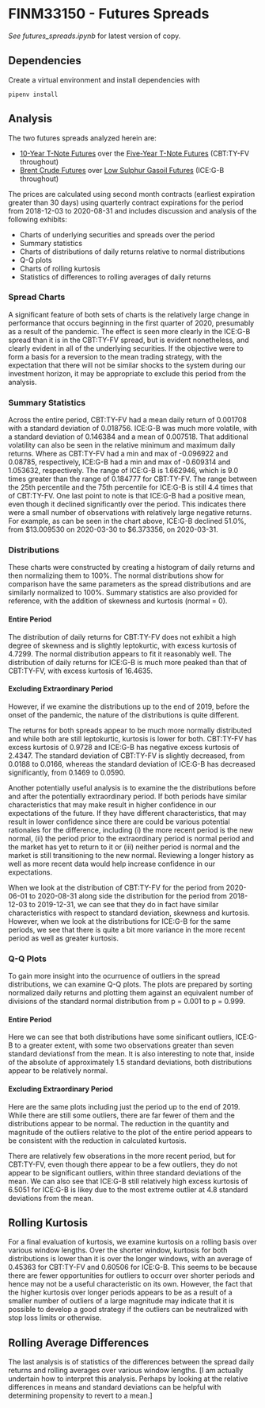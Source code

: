 # FINM33150 - Futures Spreads

*See futures_spreads.ipynb* for latest version of copy.

## Dependencies

Create a virtual environment and install dependencies with

    pipenv install

## Analysis

The two futures spreads analyzed herein are:
* [10-Year T-Note Futures](https://www.cmegroup.com/trading/interest-rates/us-treasury/10-year-us-treasury-note_contractSpecs_futures.html) over the [Five-Year T-Note Futures](https://www.cmegroup.com/trading/interest-rates/us-treasury/5-year-us-treasury-note_contractSpecs_futures.html) (CBT:TY-FV throughout)
* [Brent Crude Futures](https://www.theice.com/products/219/Brent-Crude-Futures) over [Low Sulphur Gasoil Futures](https://www.theice.com/products/34361119/Low-Sulphur-Gasoil-Futures) (ICE:G-B throughout)

The prices are calculated using second month contracts (earliest expiration greater than 30 days) using quarterly contract expirations for the period from 2018-12-03 to 2020-08-31 and includes discussion and analysis of the following exhibits:
* Charts of underlying securities and spreads over the period
* Summary statistics
* Charts of distributions of daily returns relative to normal distributions
* Q-Q plots
* Charts of rolling kurtosis
* Statistics of differences to rolling averages of daily returns

### Spread Charts
A significant feature of both sets of charts is the relatively large change in performance that occurs beginning in the first quarter of 2020, presumably as a result of the pandemic. The effect is seen more clearly in the ICE:G-B spread than it is in the CBT:TY-FV spread, but is evident nonetheless, and clearly evident in all of the underlying securities. If the objective were to form a basis for a reversion to the mean trading strategy, with the expectation that there will not be similar shocks to the system during our investment horizon, it may be appropriate to exclude this period from the analysis.

### Summary Statistics
Across the entire period, CBT:TY-FV had a mean daily return of 0.001708 with a standard deviation of 0.018756. ICE:G-B was much more volatile, with a standard deviation of 0.146384 and a mean of 0.007518. That additional volatility can also be seen in the relative minimum and maximum daily returns. Where as CBT:TY-FV had a min and max of -0.096922 and 0.08785, respectively, ICE:G-B had a min and max of -0.609314 and 1.053632, respectively. The range of ICE:G-B is 1.662946, which is 9.0 times greater than the range of 0.184777 for CBT:TY-FV. The range between the 25th percentile and the 75th percentile for ICE:G-B is still 4.4 times that of CBT:TY-FV. One last point to note is that ICE:G-B had a positive mean, even though it declined significantly over the period. This indicates there were a small number of observations with relatively large negative returns. For example, as can be seen in the chart above, ICE:G-B declined 51.0%, from $13.009530 on 2020-03-30 to $6.373356, on 2020-03-31.

### Distributions
These charts were constructed by creating a histogram of daily returns and then normalizing them to 100%. The normal distributions show for comparison have the same parameters as the spread distributions and are similarly normalized to 100%. Summary statistics are also provided for reference, with the addition of skewness and kurtosis (normal = 0).

#### Entire Period
The distribution of daily returns for CBT:TY-FV does not exhibit a high degree of skewness and is slightly leptokurtic, with excess kurtosis of 4.7299. The normal distribution appears to fit it reasonably well. The distribution of daily returns for ICE:G-B is much more peaked than that of CBT:TY-FV, with excess kurtosis of 16.4635.

#### Excluding Extraordinary Period
However, if we examine the distributions up to the end of 2019, before the onset of the pandemic, the nature of the distributions is quite different.

The returns for both spreads appear to be much more normally distributed and while both are still leptokurtic, kurtosis is lower for both. CBT:TY-FV has excess kurtosis of 0.9728 and ICE:G-B has negative excess kurtosis of 2.4347. The standard deviation of CBT:TY-FV is   slightly decreased, from 0.0188 to 0.0166, whereas the standard deviation of ICE:G-B has decreased significantly, from 0.1469 to 0.0590.

Another potentially useful analysis is to examine the the distributions before and after the potentially extraordinary period. If both periods have similar characteristics that may make result in higher confidence in our expectations of the future. If they have different characteristics, that may result in lower confidence since there are could be various potential rationales for the difference, including (i) the more recent period is the new normal, (ii) the period prior to the extraordinary period is normal period and the market has yet to return to it or (iii) neither period is normal and the market is still transitioning to the new normal. Reviewing a longer history as well as more recent data would help increase confidence in our expectations.

When we look at the distribution of CBT:TY-FV for the period from 2020-06-01 to 2020-08-31 along side the distribution for the period from 2018-12-03 to 2019-12-31, we can see that they do in fact have similar characteristics with respect to standard deviation, skewness and kurtosis. However, when we look at the distributions for ICE:G-B for the same periods, we see that there is quite a bit more variance in the more recent period as well as greater kurtosis.

### Q-Q Plots
To gain more insight into the ocurruence of outliers in the spread distributions, we can examine Q-Q plots. The plots are prepared by sorting normalized daily returns and plotting them against an equivalent number of divisions of the standard normal distribution from p = 0.001 to p = 0.999.

#### Entire Period
Here we can see that both distributions have some sinificant outliers, ICE:G-B to a greater extent, with some two observations greater than seven standard deviationsf from the mean. It is also interesting to note that, inside of the absolute of approximately 1.5 standard deviations, both distributions appear to be relatively normal.

#### Excluding Extraordinary Period
Here are the same plots including just the period up to the end of 2019. While there are still some outliers, there are far fewer of them and the distributions appear to be normal. The reduction in the quantity and magnitude of the outliers relative to the plot of the entire period appears to be consistent with the reduction in calculated kurtosis.

There are relatively few obserations in the more recent period, but for CBT:TY-FV, even though there appear to be a few outliers, they do not appear to be significant outliers, within three standard deviations of the mean. We can also see that ICE:G-B still relatively high excess kurtosis of 6.5051 for ICE:G-B is likey due to the most extreme outlier at 4.8 standard deviations from the mean.

## Rolling Kurtosis
For a final evaluation of kurtosis, we examine kurtosis on a rolling basis over various window lengths. Over the shorter window, kurtosis for both distributions is lower than it is over the longer windows, with an average of 0.45363 for CBT:TY-FV and 0.60506 for ICE:G-B. This seems to be because there are fewer opportunities for outliers to occurr over shorter periods and hence may not be a useful characteristic on its own. However, the fact that the higher kurtosis over longer periods appears to be as a result of a smaller number of outliers of a large magnitude may indicate that it is possible to develop a good strategy if the outliers can be neutralized with stop loss limits or otherwise.

## Rolling Average Differences
The last analysis is of statistics of the differences between the spread daily returns and rolling averages over various window lengths. \[I am actually undertain how to interpret this analysis. Perhaps by looking at the relative differences in means and standard deviations can be helpful with determining propensity to revert to a mean.\]
